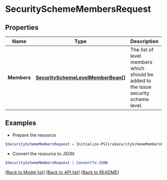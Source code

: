 # SecuritySchemeMembersRequest
## Properties

Name | Type | Description | Notes
------------ | ------------- | ------------- | -------------
**Members** | [**SecuritySchemeLevelMemberBean[]**](SecuritySchemeLevelMemberBean.md) | The list of level members which should be added to the issue security scheme level. | [optional] 

## Examples

- Prepare the resource
```powershell
$SecuritySchemeMembersRequest = Initialize-PSJiraSecuritySchemeMembersRequest  -Members null
```

- Convert the resource to JSON
```powershell
$SecuritySchemeMembersRequest | ConvertTo-JSON
```

[[Back to Model list]](../README.md#documentation-for-models) [[Back to API list]](../README.md#documentation-for-api-endpoints) [[Back to README]](../README.md)

